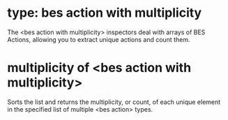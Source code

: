 # type: bes action with multiplicity

The &lt;bes action with multiplicity&gt; inspectors deal with arrays of BES Actions, allowing you to extract unique actions and count them.

# multiplicity of &lt;bes action with multiplicity&gt;

Sorts the list and returns the multiplicity, or count, of each unique element in the specified list of multiple &lt;bes action&gt; types.
